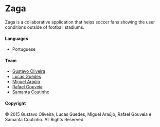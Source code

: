 # Zaga

Zaga is a collaborative application that helps soccer fans showing the user conditions outside of football stadiums.

#### Languages

* Portuguese

#### Team

* [Gustavo Oliveira]
* [Lucas Guedes]
* [Miguel Araújo]
* [Rafael Gouveia]
* [Samanta Coutinho]

#### Copyright

&copy; 2015 Gustavo Oliveira, Lucas Guedes, Miguel Araújo, Rafael Gouveia e Samanta Coutinho. All Rights Reserved.

[Gustavo Oliveira]: https://github.com/oliveiragustavo
[Lucas Guedes]: https://github.com/LucasGuedz
[Miguel Araújo]: https://github.com/miguelarauj1o
[Rafael Gouveia]: https://github.com/rafaelfccg
[Samanta Coutinho]: https://github.com/sccrn
